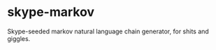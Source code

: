 skype-markov
============

Skype-seeded markov natural language chain generator, for shits and giggles.
